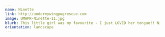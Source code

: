 ```yaml
---
name: Ninette
link: http://undermywingpugrescue.com
image: UMWPR-Ninette-11.jpg
blurb: This little girl was my favourite - I just LOVED her tongue!! Ninette doesn't have many teeth left so she likes to let her tongue hang out and I think it's adorable! She is a tiny pug, at 11lbs and is a beautiful senior girl who is 10 years old.
orientation: landscape
---
```

